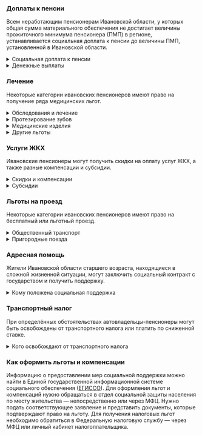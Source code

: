 ﻿### Доплаты к пенсии
Всем неработающим пенсионерам Ивановской области, у которых общая сумма материального обеспечения не достигает величины прожиточного минимума пенсионера (ПМП) в регионе, устанавливается социальная доплата к пенсии до величины ПМП, установленной в Ивановской области.
<details>
<summary>Социальная доплата к пенсии</summary>
Социальная доплата к пенсии до величины регионального прожиточного минимума пенсионера назначается автоматически, по данным выплатного дела о размере пенсии.
</details>
<details>
<summary>Денежные выплаты</summary>
Если пенсионер относится к льготной категории, он имеет право на ежемесячную денежную выплату (ЕДВ), которая регулярно индексируется.
В Ивановской области к таким категориям относятся ветераны, труженики тыла, реабилитированные и пострадавшие от репрессий.
</details>


### Лечение
Некоторые категории ивановских пенсионеров имеют право на получение ряда медицинских льгот.  
<details>
<summary>Обследования и лечение</summary>
Ивановским ветеранам труда и труженикам тыла, как и реабилитированным и пострадавшим от репрессий, медицинская помощь в рамках территориальной программы оказывается бесплатно. Лечение и обследования они могут пройти в больницах и поликлиниках, подведомственных региональному департаменту здравоохранения.
</details>
<details>
<summary>Протезирование зубов</summary>
Ивановские ветераны труда, труженики тыла и реабилитированные имеют право на бесплатное изготовление и ремонт зубных протезов (только не из драгоценных металлов и металлокерамики).
</details>
<details>
<summary>Медицинские изделия</summary>
Пенсионеров, которые не являются инвалидами с доходом менее 1,5 прожиточного минимума, [обеспечивают]( https://docs.cntd.ru/document/882208950) по назначению врача протезно-ортопедическими изделиями.
</details>
<details>
<summary>Другие льготы</summary>
У тружеников тыла из Ивановской области есть преимущество при приёме в дома-интернаты для престарелых и инвалидов, а реабилитированных пенсионеров без очереди принимают в стационарах.
</details>


### Услуги ЖКХ
Ивановские пенсионеры могут получить скидки на оплату услуг ЖКХ, а также разные компенсации и субсидии. 
<details>
<summary>Скидки и компенсации</summary>
Компенсация в 50% на оплату услуг ЖКХ положена ветеранам труда, труженикам тыла, реабилитированным, пострадавшим от репрессий. Им также компенсируют оплату капремонта. Право на возврат 50% расходов имеют блокадники и несовершеннолетние узники фашизма. 
Одиноких неработающих пенсионеров по достижении 70 лет освобождают от взносов на капремонт на 50%, а с 80-летнего возраста они вообще не платят за капремонт. Льгота распространяется и на граждан этого возраста, если семья состоит из неработающих пенсионеров (от 60 лет — мужчины и от 55 лет — женщины) или инвалидов I и II групп. 
</details>
<details>
<summary>Субсидии</summary>
Пенсионерам положена субсидия на оплату услуг ЖКХ при расходах на «коммуналку» 22% совокупного дохода семьи. В Ивановской области для малообеспеченных граждан этот порог [снижен]( https://docs.cntd.ru/document/882211794): если доход ниже прожиточного минимума, доля расходов становится меньше на поправочный коэффициент (среднедушевой доход семьи к прожиточному минимуму).  
</details>

### Льготы на проезд
Некоторые категории ивановских пенсионеров имеют право на бесплатный или льготный проезд. 
<details>
<summary>Общественный транспорт</summary>
Ивановские пенсионеры-льготники могут пользоваться [общественным транспортом]( https://docs.cntd.ru/document/430544332) за 67% стоимости. К ним относятся инвалиды всех групп, ветераны труда и боевых действий, труженики тыла, реабилитированные и пострадавшие от репрессий, несовершеннолетние узники фашизма, чернобыльцы. При этом с 5 апреля 2021 года все льготники должны оплачивать проезд банковской картой «Мир». Её нужно зарегистрировать как льготную транспортную карту в любом отделении СберБанка или в МФЦ. Использовать можно карту, которая у вас уже есть, или оформить новую.
</details>
<details>
<summary>Пригородные поезда</summary>
В Ивановской области ветераны труда и труженики тыла, как и реабилитированные и пострадавшие от репрессий, получают скидку в размере 50% при покупке билетов на железнодорожный пригородный транспорт. 
</details>

### Адресная помощь
Жители Ивановской области старшего возраста, находящиеся в сложной жизненной ситуации, могут заключить социальный контракт с государством и получить поддержку.
<details>
<summary>Кому положена социальная поддержка</summary>
Пенсионерам, оказавшимся в трудной жизненной ситуации по независящим от них причинам, оказывают адресную помощь. Она может быть как в виде денежных выплат, ежемесячных или единовременных, так и в натуральной форме — в виде обеспечения продуктами питания, одеждой и обувью, медикаментами. Также можно получить помощь в виде уборки жилья или приготовления пищи. С нуждающимися пенсионерами может быть заключён социальный контракт. Он предусматривает помощь при поиске работы, ведении предпринимательской деятельности или личного подсобного хозяйства.
</details>

### Транспортный налог
При определённых обстоятельствах автовладельцы-пенсионеры могут быть освобождены от транспортного налога или платить по сниженной ставке. 
<details>
<summary>Кого освобождают от транспортного налога</summary>
Транспортный налог [не платят]( https://docs.cntd.ru/document/882201251) Герои СССР и РФ и награждённые орденом Славы трёх степеней. Ветераны боевых действий, граждане, подвергшиеся радиации, и инвалиды платят 50% налога. Льгота предусмотрена на один легковой автомобиль мощностью не более 100 л. с. 
</details>


### Как оформить льготы и компенсации

Информацию о предоставлении мер социальной поддержки можно найти в Единой государственной информационной системе социального обеспечения ([ЕГИССО]( http://egisso.ru/site/client/#/)). Для оформления льгот и компенсаций нужно обращаться в отдел социальной защиты населения по месту жительства — непосредственно или через МФЦ. Нужно подать соответствующее заявление и представить документы, которые подтверждают право на льготу. Для получения налоговых льгот необходимо обратиться в Федеральную налоговую службу — через МФЦ или личный кабинет налогоплательщика.

















